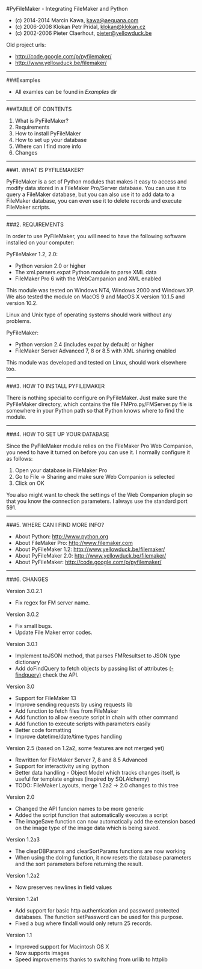 #PyFileMaker - Integrating FileMaker and Python
* (c) 2014-2014 Marcin Kawa, kawa@aeguana.com
* (c) 2006-2008 Klokan Petr Pridal, klokan@klokan.cz
* (c) 2002-2006 Pieter Claerhout, pieter@yellowduck.be

Old project urls:

* http://code.google.com/p/pyfilemaker/
* http://www.yellowduck.be/filemaker/

-------------------------------------------------------------------------------
###Examples

- All examles can be found in *Examples* dir

-------------------------------------------------------------------------------

###TABLE OF CONTENTS

1. What is PyFileMaker?
2. Requirements
3. How to install PyFileMaker
4. How to set up your database
5. Where can I find more info
6. Changes

-------------------------------------------------------------------------------
###1. WHAT IS PYFILEMAKER?

PyFileMaker is a set of Python modules that makes it easy to access and modify
data stored in a FileMaker Pro/Server database. You can use it to query a FileMaker
database, but you can also use it to add data to a FileMaker database, you
can even use it to delete records and execute FileMaker scripts.

-------------------------------------------------------------------------------
###2. REQUIREMENTS

In order to use PyFileMaker, you will need to have the following software
installed on your computer:

PyFileMaker 1.2, 2.0:

- Python version 2.0 or higher
- The xml.parsers.expat Python module to parse XML data
- FileMaker Pro 6 with the WebCampanion and XML enabled 

This module was tested on Windows NT4, Windows 2000 and Windows XP. We also
tested the module on MacOS 9 and MacOS X version 10.1.5 and version 10.2.

Linux and Unix type of operating systems should work without any problems.

PyFileMaker:

- Python version 2.4 (includes expat by default) or higher
- FileMaker Server Advanced 7, 8 or 8.5 with XML sharing enabled

This module was developed and tested on Linux, should work elsewhere too.

-------------------------------------------------------------------------------
###3. HOW TO INSTALL PYFILEMAKER

There is nothing special to configure on PyFileMaker. Just make sure the
PyFileMaker directory, which contains the file FMPro.py/FMServer.py file is
somewhere in your Python path so that Python knows where to find the module.

-------------------------------------------------------------------------------
###4. HOW TO SET UP YOUR DATABASE

Since the PyFileMaker module relies on the FileMaker Pro Web Companion, you need
to have it turned on before you can use it. I normally configure it as follows:

   1. Open your database in FileMaker Pro
   2. Go to File -> Sharing and make sure Web Companion is selected
   3. Click on OK

You also might want to check the settings of the Web Companion plugin so that
you know the connection parameters. I always use the standard port 591.

-------------------------------------------------------------------------------
###5. WHERE CAN I FIND MORE INFO?

- About Python: http://www.python.org
- About FileMaker Pro: http://www.filemaker.com
- About PyFileMaker 1.2: http://www.yellowduck.be/filemaker/
- About PyFileMaker 2.0: http://www.yellowduck.be/filemaker/
- About PyFileMaker: http://code.google.com/p/pyfilemaker/

-------------------------------------------------------------------------------
###6. CHANGES

Version 3.0.2.1
 - Fix regex for FM server name.

Version 3.0.2
 - Fix small bugs.
 - Update File Maker error codes.

Version 3.0.1
 - Implement toJSON method, that parses FMResultset to JSON type dictionary
 - Add doFindQuery to fetch objects by passing list of attributes [(-findquery)](https://fmhelp.filemaker.com/docs/13/en/fms13_cwp_xml.pdf#page=50) check the API.

Version 3.0

- Support for FileMaker 13
- Improve sending requests by using requests lib
- Add function to fetch files from FileMaker
- Add function to allow execute script in chain with other command
- Add function to execute scripts with parameters easily
- Better code formatting
- Improve datetime/date/time types handling

Version 2.5 (based on 1.2a2, some features are not merged yet)

- Rewritten for FileMaker Server 7, 8 and 8.5 Advanced
- Support for interactivity using ipython
- Better data handling - Object Model which tracks changes itself, is useful for template engines (inspired by SQLAlchemy) 
- TODO: FileMaker Layouts, merge 1.2a2 -> 2.0 changes to this tree

Version 2.0

- Changed the API funcion names to be more generic
- Added the script function that automatically executes a script
- The imageSave function can now automatically add the extension based on the
  image type of the image data which is being saved.

Version 1.2a3

- The clearDBParams and clearSortParams functions are now working
- When using the doImg function, it now resets the database parameters and
  the sort parameters before returning the result.

Version 1.2a2

- Now preserves newlines in field values

Version 1.2a1

- Add support for basic http authentication and password protected databases.
  The function setPassword can be used for this purpose.
- Fixed a bug where findall would only return 25 records.

Version 1.1

- Improved support for Macintosh OS X
- Now supports images
- Speed improvements thanks to switching from urllib to httplib
